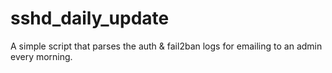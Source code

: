 # sshd_daily_update
A simple script that parses the auth &amp; fail2ban logs for emailing to an admin every morning.
